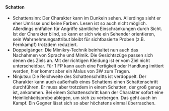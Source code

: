 #### Schatten

* Schattensinn: Der Charakter kann im Dunkeln sehen. Allerdings sieht er eher Umrisse und keine Farben. Lesen ist so
auch nicht möglich. Allerdings entfallen für Angriffe sämtliche Einschränkungen durch Sicht. Ist der Charakter blind,
so kann er sich wie ein Sehender orientieren, sein Wahrnehmungsattribut bleibt für sichtbasierte Proben (z.B.
Fernkampf) trotzdem reduziert.
* Doppelgänger: Die Mimikry-Technik beinhaltet nun auch das Nachahmen von Sprache und Mimik. Die Gesichtszüge passen
sich denen des Ziels an. Mit der richtigen Kleidung ist er vom Ziel nicht unterscheidbar. Für 1 FP kann auch eine
Fertigkeit oder Handlung imitiert werden, hier kommt aber ein Malus von 3W zum Tragen.
* Ninjutsu: Die Reichweite des Schattenschritts ist verdoppelt. Der Charakter kann auch außerhalb eines Schattens
einen Schattenschritt durchführen. Er muss aber trotzdem in einem Schatten, der groß genug ist, ankommen. Bei einem
Schattenschritt kann der Charakter sofort eine Heimlichkeitsprobe ablegen, um sich zu verbergen. Das geht auch im
Kampf. Ein Gegner lässt sich so aber höchstens einmal überraschen.
